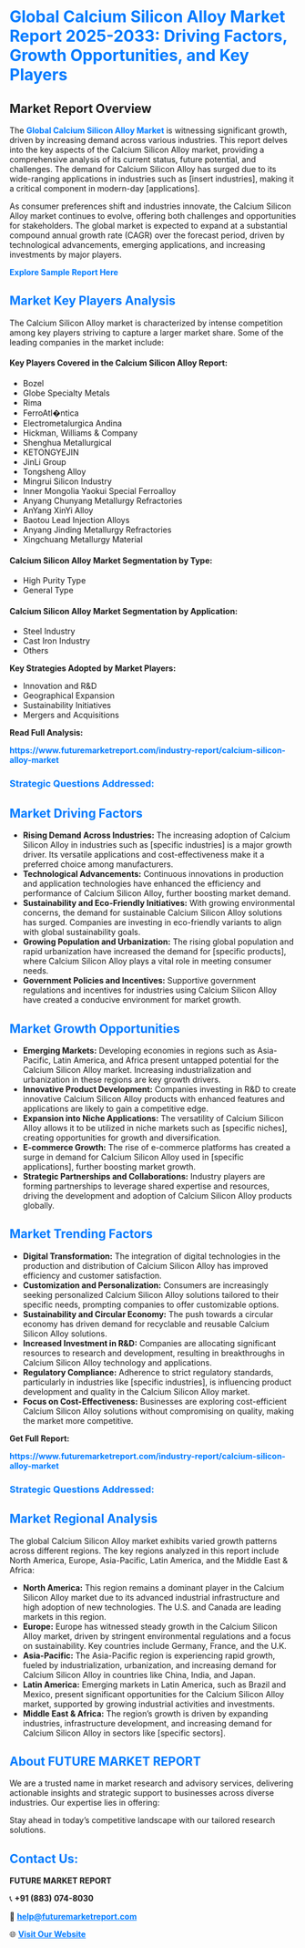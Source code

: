 <h1 style="color: #007BFF;">Global Calcium Silicon Alloy Market Report 2025-2033: Driving Factors, Growth Opportunities, and Key Players</h1>

<section id="overview">
<h2>Market Report Overview</h2>
<p>The <a href="https://www.futuremarketreport.com/industry-report/calcium-silicon-alloy-market" style="color: #007BFF; text-decoration: none;"><strong>Global Calcium Silicon Alloy Market</strong></a> is witnessing significant growth, driven by increasing demand across various industries. This report delves into the key aspects of the Calcium Silicon Alloy market, providing a comprehensive analysis of its current status, future potential, and challenges. The demand for Calcium Silicon Alloy has surged due to its wide-ranging applications in industries such as [insert industries], making it a critical component in modern-day [applications].</p>
<p>As consumer preferences shift and industries innovate, the Calcium Silicon Alloy market continues to evolve, offering both challenges and opportunities for stakeholders. The global market is expected to expand at a substantial compound annual growth rate (CAGR) over the forecast period, driven by technological advancements, emerging applications, and increasing investments by major players.</p>
</section>

<section id="overview">
<p><a href="https://www.futuremarketreport.com/request-sample/reportId=91919" style="color: #007BFF; text-decoration: none;"><strong>Explore Sample Report Here</strong></a></p>
</section>

<section id="key-players">
<h2 style="color: #007BFF;">Market Key Players Analysis</h2>
<p>The Calcium Silicon Alloy market is characterized by intense competition among key players striving to capture a larger market share. Some of the leading companies in the market include:</p>
<h4>Key Players Covered in the Calcium Silicon Alloy Report:</h4>
<ul><li>Bozel</li><li>Globe Specialty Metals</li><li>Rima</li><li>FerroAtl�ntica</li><li>Electrometalurgica Andina</li><li>Hickman, Williams &amp; Company</li><li>Shenghua Metallurgical</li><li>KETONGYEJIN</li><li>JinLi Group</li><li>Tongsheng Alloy</li><li>Mingrui Silicon Industry</li><li>Inner Mongolia Yaokui Special Ferroalloy</li><li>Anyang Chunyang Metallurgy Refractories</li><li>AnYang XinYi Alloy</li><li>Baotou Lead Injection Alloys</li><li>Anyang Jinding Metallurgy Refractories</li><li>Xingchuang Metallurgy Material</li></ul>
<h4>Calcium Silicon Alloy Market Segmentation by Type:</h4>
<ul><li>High Purity Type</li><li>General Type</li></ul>

<h4>Calcium Silicon Alloy Market Segmentation by Application:</h4>
<ul><li>Steel Industry</li><li>Cast Iron Industry</li><li>Others</li></ul>
<p><strong>Key Strategies Adopted by Market Players:</strong></p>
<ul>
<li>Innovation and R&D</li>
<li>Geographical Expansion</li>
<li>Sustainability Initiatives</li>
<li>Mergers and Acquisitions</li>
</ul>
</section>

<section>
<p><strong>Read Full Analysis: </strong></p><a href="https://www.futuremarketreport.com/industry-report/calcium-silicon-alloy-market" style="color: #007BFF; text-decoration: none;"><strong>https://www.futuremarketreport.com/industry-report/calcium-silicon-alloy-market</strong></a>
<h3 style="color: #007BFF;">Strategic Questions Addressed:</h3>
</section>

<section id="driving-factors">
<h2 style="color: #007BFF;">Market Driving Factors</h2>
<ul>
<li><strong>Rising Demand Across Industries:</strong> The increasing adoption of Calcium Silicon Alloy in industries such as [specific industries] is a major growth driver. Its versatile applications and cost-effectiveness make it a preferred choice among manufacturers.</li>
<li><strong>Technological Advancements:</strong> Continuous innovations in production and application technologies have enhanced the efficiency and performance of Calcium Silicon Alloy, further boosting market demand.</li>
<li><strong>Sustainability and Eco-Friendly Initiatives:</strong> With growing environmental concerns, the demand for sustainable Calcium Silicon Alloy solutions has surged. Companies are investing in eco-friendly variants to align with global sustainability goals.</li>
<li><strong>Growing Population and Urbanization:</strong> The rising global population and rapid urbanization have increased the demand for [specific products], where Calcium Silicon Alloy plays a vital role in meeting consumer needs.</li>
<li><strong>Government Policies and Incentives:</strong> Supportive government regulations and incentives for industries using Calcium Silicon Alloy have created a conducive environment for market growth.</li>
</ul>
</section>

<section id="growth-opportunities">
<h2 style="color: #007BFF;">Market Growth Opportunities</h2>
<ul>
<li><strong>Emerging Markets:</strong> Developing economies in regions such as Asia-Pacific, Latin America, and Africa present untapped potential for the Calcium Silicon Alloy market. Increasing industrialization and urbanization in these regions are key growth drivers.</li>
<li><strong>Innovative Product Development:</strong> Companies investing in R&D to create innovative Calcium Silicon Alloy products with enhanced features and applications are likely to gain a competitive edge.</li>
<li><strong>Expansion into Niche Applications:</strong> The versatility of Calcium Silicon Alloy allows it to be utilized in niche markets such as [specific niches], creating opportunities for growth and diversification.</li>
<li><strong>E-commerce Growth:</strong> The rise of e-commerce platforms has created a surge in demand for Calcium Silicon Alloy used in [specific applications], further boosting market growth.</li>
<li><strong>Strategic Partnerships and Collaborations:</strong> Industry players are forming partnerships to leverage shared expertise and resources, driving the development and adoption of Calcium Silicon Alloy products globally.</li>
</ul>
</section>

<section id="trending-factors">
<h2 style="color: #007BFF;">Market Trending Factors</h2>
<ul>
<li><strong>Digital Transformation:</strong> The integration of digital technologies in the production and distribution of Calcium Silicon Alloy has improved efficiency and customer satisfaction.</li>
<li><strong>Customization and Personalization:</strong> Consumers are increasingly seeking personalized Calcium Silicon Alloy solutions tailored to their specific needs, prompting companies to offer customizable options.</li>
<li><strong>Sustainability and Circular Economy:</strong> The push towards a circular economy has driven demand for recyclable and reusable Calcium Silicon Alloy solutions.</li>
<li><strong>Increased Investment in R&D:</strong> Companies are allocating significant resources to research and development, resulting in breakthroughs in Calcium Silicon Alloy technology and applications.</li>
<li><strong>Regulatory Compliance:</strong> Adherence to strict regulatory standards, particularly in industries like [specific industries], is influencing product development and quality in the Calcium Silicon Alloy market.</li>
<li><strong>Focus on Cost-Effectiveness:</strong> Businesses are exploring cost-efficient Calcium Silicon Alloy solutions without compromising on quality, making the market more competitive.</li>
</ul>
</section>

<section>
<p><strong>Get Full Report: </strong></p><a href="https://www.futuremarketreport.com/industry-report/calcium-silicon-alloy-market" style="color: #007BFF; text-decoration: none;"><strong>https://www.futuremarketreport.com/industry-report/calcium-silicon-alloy-market</strong></a>
<h3 style="color: #007BFF;">Strategic Questions Addressed:</h3>
</section>


<section id="regional-analysis">
<h2 style="color: #007BFF;">Market Regional Analysis</h2>
<p>The global Calcium Silicon Alloy market exhibits varied growth patterns across different regions. The key regions analyzed in this report include North America, Europe, Asia-Pacific, Latin America, and the Middle East & Africa:</p>
<ul>
<li><strong>North America:</strong> This region remains a dominant player in the Calcium Silicon Alloy market due to its advanced industrial infrastructure and high adoption of new technologies. The U.S. and Canada are leading markets in this region.</li>
<li><strong>Europe:</strong> Europe has witnessed steady growth in the Calcium Silicon Alloy market, driven by stringent environmental regulations and a focus on sustainability. Key countries include Germany, France, and the U.K.</li>
<li><strong>Asia-Pacific:</strong> The Asia-Pacific region is experiencing rapid growth, fueled by industrialization, urbanization, and increasing demand for Calcium Silicon Alloy in countries like China, India, and Japan.</li>
<li><strong>Latin America:</strong> Emerging markets in Latin America, such as Brazil and Mexico, present significant opportunities for the Calcium Silicon Alloy market, supported by growing industrial activities and investments.</li>
<li><strong>Middle East & Africa:</strong> The region’s growth is driven by expanding industries, infrastructure development, and increasing demand for Calcium Silicon Alloy in sectors like [specific sectors].</li>
</ul>
</section>

<footer>
<h2 style="color: #007BFF;">About FUTURE MARKET REPORT</h2>
<p>We are a trusted name in market research and advisory services, delivering actionable insights and strategic support to businesses across diverse industries. Our expertise lies in offering:</p>

<p>Stay ahead in today’s competitive landscape with our tailored research solutions.</p>

<h2 style="color: #007BFF;">Contact Us:</h2>
<p><strong>FUTURE MARKET REPORT</strong></p>
<p>📞 <strong>+91 (883) 074-8030</strong></p>
<p>📧 <strong><a href="mailto:help@futuremarketreport.com" style="color: #007BFF;">help@futuremarketreport.com</a></strong></p>
<p>🌐 <strong><a href="https://www.futuremarketreport.com/" style="color: #007BFF;">Visit Our Website</a></strong></p>
</footer>